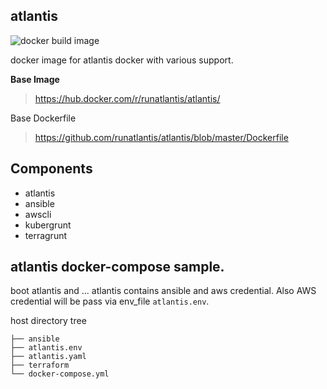 ## atlantis

![docker build image](https://github.com/thpham/atlantis/workflows/docker%20build%20image/badge.svg)

docker image for atlantis docker with various support.

**Base Image**

> https://hub.docker.com/r/runatlantis/atlantis/

Base Dockerfile

> https://github.com/runatlantis/atlantis/blob/master/Dockerfile

## Components

* atlantis
* ansible
* awscli
* kubergrunt
* terragrunt

## atlantis docker-compose sample.

boot atlantis and ...
atlantis contains ansible and aws credential.
Also AWS credential will be pass via env_file `atlantis.env`.

host directory tree

```
├── ansible
├── atlantis.env
├── atlantis.yaml
├── terraform
└── docker-compose.yml
```
